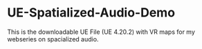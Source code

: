 # UE-Spatialized-Audio-Demo
This is the downloadable UE File (UE 4.20.2) with VR maps for my webseries on spacialized audio.  
